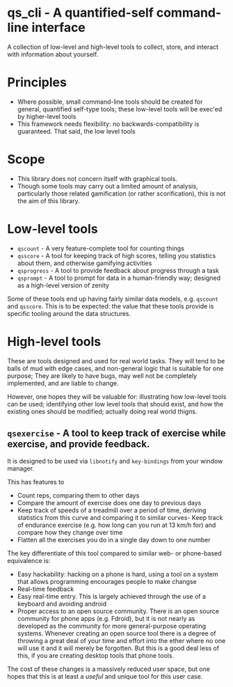 # qs_cli - A quantified-self command-line interface

A collection of low-level and high-level tools to collect, store, and interact with information about yourself.

# Principles

- Where possible, small command-line tools should be created for general, quantified self-type tools; these low-level tools will be exec'ed by higher-level tools
- This framework needs flexibility: no backwards-compatibility is guaranteed. That said, the low level tools

# Scope

- This library does not concern itself with graphical tools.
- Though some tools may carry out a limited amount of analysis, particularly those related gamification (or rather scorification), this is not the aim of this library.

# Low-level tools

- `qscount` - A very feature-complete tool for counting things
- `qsscore` - A tool for keeping track of high scores, telling you statistics about them, and otherwise gamifying activities
- `qsprogress` - A tool to provide feedback about progress through a task
- `qsprompt` - A tool to prompt for data in a human-friendly way; designed as a high-level version of zenity

Some of these tools end up having fairly similar data models, e.g. `qscount` and `qsscore`. This is to be expected: the value that these tools provide is specific tooling around the data structures.

# High-level tools

These are tools designed and used for real world tasks. They will tend to be balls of mud with edge cases, and non-general logic that is suitable for one purpose; They are likely to have bugs, may well not be completely implemented, and are liable to change.

However, one hopes they will be valuable for: illustrating how low-level tools can be used; identifying other low level tools that should exist, and how the existing ones should be modified; actually doing real world thigns.

##  `qsexercise` - A tool to keep track of exercise while exercise, and provide feedback.

It is designed to be used via `libnotify` and `key-bindings` from your window manager.

This has features to
- Count reps, comparing them to other days
- Compare the amount of exercise does one day to previous days
- Keep track of speeds of a treadmill over a period of time, deriving statistics from this curve and comparing it to similar curves- Keep track of endurance exercise (e.g. how long can you run at 13 km/h for) and compare how they change over time
- Flatten all the exercises you do in a single day down to one number

The key differentiate of this tool compared to similar web- or phone-based equivalence is:

- Easy hackability: hacking on a phone is hard, using a tool on a system that allows programming encourages people to make changse
- Real-time feedback
- Easy real-time entry. This is largely achieved through the use of a keyboard and avoiding android
- Proper access to an open source community. There *is* an open source community for phone apps (e.g. Fdroid), but it is not nearly as developed as the community for more general-purpose operating systems. Whenever creating an open source tool there is a degree of throwing a great deal of your time and effort into the ether where no one will use it and it will merely be forgotten. But this is a good deal less of this, if you are creating desktop tools that phone tools.

The cost of these changes is a massively reduced user space, but one hopes that this is at least a *useful* and unique tool for this user case.
